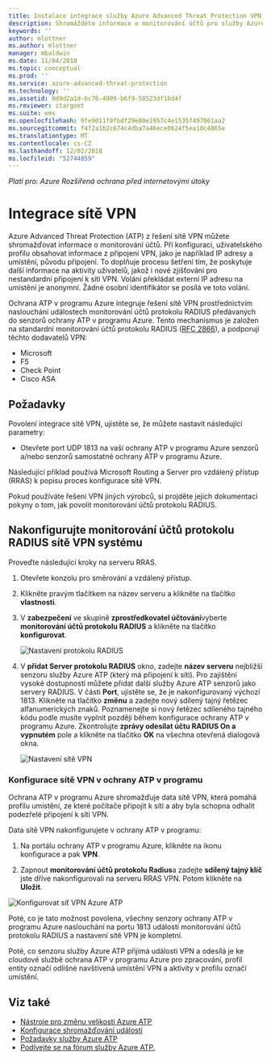 ```yaml
---
title: Instalace integrace služby Azure Advanced Threat Protection VPN | Dokumentace Microsoftu
description: Shromážděte informace o monitorování účtů pro služby Azure ATP integrace sítě VPN.
keywords: ''
author: mlottner
ms.author: mlottner
manager: mbaldwin
ms.date: 11/04/2018
ms.topic: conceptual
ms.prod: ''
ms.service: azure-advanced-threat-protection
ms.technology: ''
ms.assetid: 0d9d2a1d-6c76-4909-b6f9-58523df16d4f
ms.reviewer: itargoet
ms.suite: ems
ms.openlocfilehash: 9fe9011f0fbdf29e80e1957c4e1535f497061aa2
ms.sourcegitcommit: f4f2a1b2c674c4dba7a46ece0624f5ea10c4865e
ms.translationtype: MT
ms.contentlocale: cs-CZ
ms.lasthandoff: 12/02/2018
ms.locfileid: "52744859"
---
```

*Platí pro: Azure Rozšířená ochrana před internetovými útoky*


# <a name="integrate-vpn"></a>Integrace sítě VPN

Azure Advanced Threat Protection (ATP) z řešení sítě VPN můžete shromažďovat informace o monitorování účtů. Při konfiguraci, uživatelského profilu obsahovat informace z připojení VPN, jako je například IP adresy a umístění, původu připojení. To doplňuje procesu šetření tím, že poskytuje další informace na aktivity uživatelů, jakož i nové zjišťování pro nestandardní připojení k síti VPN. Volání překládat externí IP adresu na umístění je anonymní. Žádné osobní identifikátor se posílá ve toto volání.

Ochrana ATP v programu Azure integruje řešení sítě VPN prostřednictvím naslouchání událostech monitorování účtů protokolu RADIUS předávaných do senzorů ochrany ATP v programu Azure. Tento mechanismus je založen na standardní monitorování účtů protokolu RADIUS ([RFC 2866](https://tools.ietf.org/html/rfc2866)), a podporují těchto dodavatelů VPN:

-   Microsoft
-   F5
-   Check Point
-   Cisco ASA

## <a name="prerequisites"></a>Požadavky

Povolení integrace sítě VPN, ujistěte se, že můžete nastavit následující parametry:

-   Otevřete port UDP 1813 na vaší ochrany ATP v programu Azure senzorů a/nebo senzorů samostatné ochrany ATP v programu Azure.


Následující příklad používá Microsoft Routing a Server pro vzdálený přístup (RRAS) k popisu proces konfigurace sítě VPN.

Pokud používáte řešení VPN jiných výrobců, si projděte jejich dokumentaci pokyny o tom, jak povolit monitorování účtů protokolu RADIUS.

## <a name="configure-radius-accounting-on-the-vpn-system"></a>Nakonfigurujte monitorování účtů protokolu RADIUS sítě VPN systému

Proveďte následující kroky na serveru RRAS.
 
1.  Otevřete konzolu pro směrování a vzdálený přístup.
2.  Klikněte pravým tlačítkem na název serveru a klikněte na tlačítko **vlastnosti**.
3.  V **zabezpečení** ve skupině **zprostředkovatel účtování**vyberte **monitorování účtů protokolu RADIUS** a klikněte na tlačítko **konfigurovat**.

    ![Nastavení protokolu RADIUS](./media/radius-setup.png)

4.  V **přidat Server protokolu RADIUS** okno, zadejte **název serveru** nejbližší senzoru služby Azure ATP (který má připojení k síti). Pro zajištění vysoké dostupnosti můžete přidat další služby Azure ATP senzorů jako servery RADIUS. V části **Port**, ujistěte se, že je nakonfigurovaný výchozí 1813. Klikněte na tlačítko **změnu** a zadejte nový sdílený tajný řetězec alfanumerických znaků. Poznamenejte si nový řetězec sdíleného tajného kódu podle musíte vyplnit později během konfigurace ochrany ATP v programu Azure. Zkontrolujte **zprávy odesílat účtu RADIUS On a vypnutém** pole a klikněte na tlačítko **OK** na všechna otevřená dialogová okna.
 
     ![Nastavení sítě VPN](./media/vpn-set-accounting.png)
     
### <a name="configure-vpn-in-atp"></a>Konfigurace sítě VPN v ochrany ATP v programu

Ochrana ATP v programu Azure shromažďuje data sítě VPN, která pomáhá profilu umístění, ze které počítače připojit k síti a aby byla schopna odhalit podezřelé připojení k síti VPN.

Data sítě VPN nakonfigurujete v ochrany ATP v programu:

1.  Na portálu ochrany ATP v programu Azure, klikněte na ikonu konfigurace a pak **VPN**.
 

2.  Zapnout **monitorování účtů protokolu Radius**a zadejte **sdílený tajný klíč** jste dříve nakonfigurovali na serveru RRAS VPN. Potom klikněte na **Uložit**.
 

  ![Konfigurovat síť VPN Azure ATP](./media/atp-vpn-radius.png)


Poté, co je tato možnost povolena, všechny senzory ochrany ATP v programu Azure naslouchání na portu 1813 události monitorování účtů protokolu RADIUS a nastavení sítě VPN je kompletní. 

 Poté, co senzoru služby Azure ATP přijímá události VPN a odesílá je ke cloudové službě ochrana ATP v programu Azure pro zpracování, profil entity označí odlišné navštívená umístění VPN a aktivity v profilu označí umístění.



## <a name="see-also"></a>Viz také
- [Nástroje pro změnu velikosti Azure ATP](http://aka.ms/aatpsizingtool)
- [Konfigurace shromažďování událostí](configure-event-collection.md)
- [Požadavky služby Azure ATP](atp-prerequisites.md)
- [Podívejte se na fórum služby Azure ATP.](https://aka.ms/azureatpcommunity)
